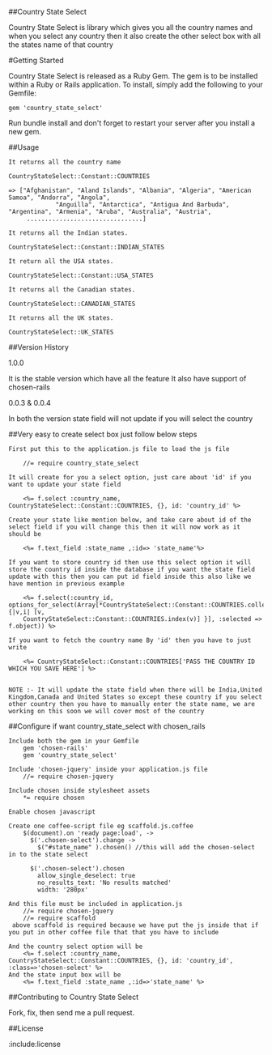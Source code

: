 ##Country State Select

Country State Select is library which gives you all the country names and when you select any country then it also create the other select box with all the states name of that country

#Getting Started

Country State Select is released as a Ruby Gem. The gem is to be installed within a Ruby
or Rails application. To install, simply add the following to your Gemfile:

    gem 'country_state_select'
  
Run bundle install and don't forget to restart your server after you install a new gem.
  
##Usage

	It returns all the country name
  
 	CountryStateSelect::Constant::COUNTRIES
  
 	=> ["Afghanistan", "Aland Islands", "Albania", "Algeria", "American Samoa", "Andorra", "Angola",
                 "Anguilla", "Antarctica", "Antigua And Barbuda", "Argentina", "Armenia", "Aruba", "Australia", "Austria",
         ................................]        
  
 	It returns all the Indian states. 
    
 	CountryStateSelect::Constant::INDIAN_STATES

 	It return all the USA states.
 
 	CountryStateSelect::Constant::USA_STATES
       
 	It returns all the Canadian states.
   
 	CountryStateSelect::CANADIAN_STATES
    
 	It returns all the UK states.
  
 	CountryStateSelect::UK_STATES

##Version History

1.0.0
  
It is the stable version which have all the feature
It also have support of chosen-rails

0.0.3 & 0.0.4 

In both the version state field will not update if you will select the country


##Very easy to create select box just follow below steps

	First put this to the application.js file to load the js file
	    
	    //= require country_state_select

	It will create for you a select option, just care about 'id' if you want to update your state field 

	    <%= f.select :country_name, CountryStateSelect::Constant::COUNTRIES, {}, id: 'country_id' %>

	Create your state like mention below, and take care about id of the select field if you will change this then it will now work as it should be 

	    <%= f.text_field :state_name ,:id=> 'state_name'%>

	If you want to store country id then use this select option it will store the country id inside the database if you want the state field update with this then you can put id field inside this also like we have mention in previous example  

	    <%= f.select(:country_id, options_for_select(Array[*CountryStateSelect::Constant::COUNTRIES.collect {|v,i| [v,
	    CountryStateSelect::Constant::COUNTRIES.index(v)] }], :selected => f.object)) %>

	If you want to fetch the country name By 'id' then you have to just write 

	    <%= CountryStateSelect::Constant::COUNTRIES['PASS THE COUNTRY ID WHICH YOU SAVE HERE'] %>


	NOTE :- It will update the state field when there will be India,United Kingdom,Canada and United States so except these country if you select other country then you have to manually enter the state name, we are working on this soon we will cover most of the country 
  
##Configure if want country_state_select with chosen_rails 

	Include both the gem in your Gemfile
	    gem 'chosen-rails'
	    gem 'country_state_select'
	  
	Include 'chosen-jquery' inside your application.js file
	    //= require chosen-jquery

	Include chosen inside stylesheet assets
	    *= require chosen

	Enable chosen javascript 

	Create one coffee-script file eg scaffold.js.coffee
		$(document).on 'ready page:load', ->
		  $('.chosen-select').change ->
		    $("#state_name" ).chosen() //this will add the chosen-select in to the state select
		  
		  $('.chosen-select').chosen
		    allow_single_deselect: true
		    no_results_text: 'No results matched'
		    width: '280px'

	And this file must be included in application.js
	    //= require chosen-jquery
	    //= require scaffold
	 above scaffold is required because we have put the js inside that if you put in other coffee file that that you have to include

	And the country select option will be 
	    <%= f.select :country_name, CountryStateSelect::Constant::COUNTRIES, {}, id: 'country_id', :class=>'chosen-select' %>
	And the state input box will be 
	    <%= f.text_field :state_name ,:id=>'state_name' %>

##Contributing to Country State Select

  Fork, fix, then send me a pull request.
  
##License

:include:license

